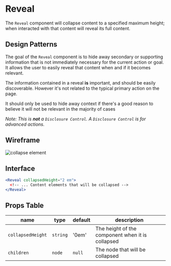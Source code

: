 # Reveal

The `Reveal` component will collapse content to a specified maximum height; when interacted with that content will reveal its full content.

## Design Patterns

The goal of the `Reveal` component is to hide away secondary or supporting information that is not immediately necessary for the current action or goal. It allows the user to easily reveal that content when and if it becomes relevant.

The information contained in a reveal **is** important, and should be easily discoverable. However it's not related to the typical primary action on the page.

It should only be used to hide away context if there's a good reason to believe it will not be relevant in the majority of cases

_Note: This is **not** a `Disclosure Control`. A `Disclosure Control` is for advanced actions._

## Wireframe
![collapse element](https://user-images.githubusercontent.com/779421/47315129-e4b1c600-d600-11e8-822e-837f2125bc78.png)

## Interface
```jsx
<Reveal collapsedHeight="2 em">
  <!-- ... Content elements that will be collapsed -->
</Reveal>
```

## Props Table
| name | type | default | description |
|---|---|---|---|
| `collapsedHeight` |  `string` | '0em' | The height of the component when it is collapsed |
| `children` | `node` | `null` | The node that will be collapsed |
